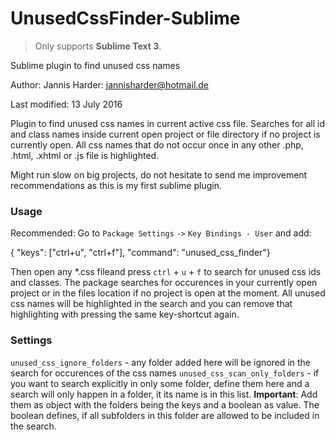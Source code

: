 # UnusedCssFinder-Sublime
> Only supports **Sublime Text 3**.

Sublime plugin to find unused css names

Author: Jannis Harder: jannisharder@hotmail.de

Last modified: 13 July 2016

Plugin to find unused css names in current active css file. Searches for all id and class names inside current open project or file directory if no project is currently open. All css names that do not occur once in any other .php, .html, .xhtml or .js file is highlighted.

Might run slow on big projects, do not hesitate to send me improvement recommendations as this is my first sublime plugin.

### Usage
Recommended:
Go to `Package Settings` `->` `Key Bindings - User` and add:

{ "keys": ["ctrl+u", "ctrl+f"], "command": "unused_css_finder"}

Then open any *.css fileand press `ctrl` + `u` + `f` to search for unused css ids and classes. The package searches for occurences in your currently open project or in the files location if no project is open at the moment. All unused css names will be highlighted in the search and you can remove that highlighting with pressing the same key-shortcut again.

### Settings
`unused_css_ignore_folders` - any folder added here will be ignored in the search for occurences of the css names
`unused_css_scan_only_folders` - if you want to search explicitly in only some folder, define them here and a search will only happen in a folder, it its name is in this list. **Important**: Add them as object with the folders being the keys and a boolean as value. The boolean defines, if all subfolders in this folder are allowed to be included in the search.
